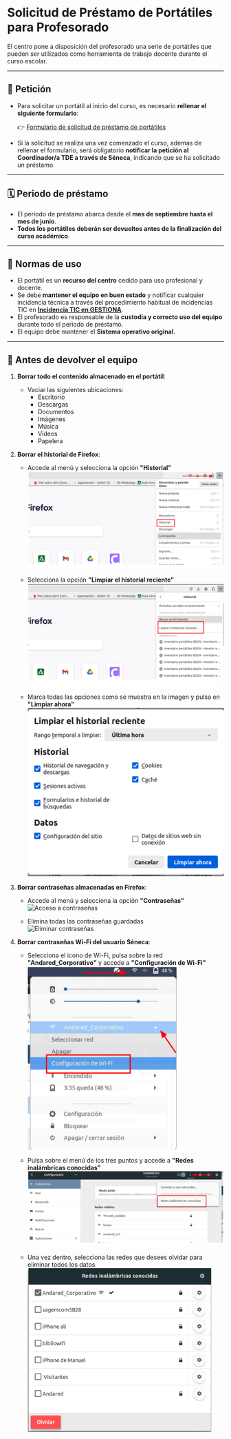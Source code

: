 # Solicitud de Préstamo de Portátiles para Profesorado

El centro pone a disposición del profesorado una serie de portátiles que pueden ser utilizados como herramienta de trabajo docente durante el curso escolar.

---

## 📝 Petición

- Para solicitar un portátil al inicio del curso, es necesario **rellenar el siguiente formulario**:

  👉 [Formulario de solicitud de préstamo de portátiles](https://docs.google.com/forms/d/e/1FAIpQLSfInFUU8SDnYKKmHuUs2PBk79PB1GRtxMlu-husQY9bmC3O2Q/viewform?usp=sf_link)

- Si la solicitud se realiza una vez comenzado el curso, además de rellenar el formulario, será obligatorio **notificar la petición al Coordinador/a TDE a través de Séneca**, indicando que se ha solicitado un préstamo.

---

## 🗓️ Periodo de préstamo

- El periodo de préstamo abarca desde el **mes de septiembre hasta el mes de junio**.
- **Todos los portátiles deberán ser devueltos antes de la finalización del curso académico**.

---

## 📌 Normas de uso

- El portátil es un **recurso del centro** cedido para uso profesional y docente.
- Se debe **mantener el equipo en buen estado** y notificar cualquier incidencia técnica a través del procedimiento habitual de incidencias TIC en [**Incidencia TIC en GESTIONA**](https://gestiona.gonzalonazareno.org/tde/misincidenciastic).
- El profesorado es responsable de la **custodia y correcto uso del equipo** durante todo el periodo de préstamo.
- El equipo debe mantener el **Sistema operativo original**.

---

## 🔄 Antes de devolver el equipo

1. **Borrar todo el contenido almacenado en el portátil**:
   - Vaciar las siguientes ubicaciones:
     - Escritorio
     - Descargas
     - Documentos
     - Imágenes
     - Música
     - Vídeos
     - Papelera

2. **Borrar el historial de Firefox**:
   - Accede al menú y selecciona la opción **"Historial"**  
     ![Acceso al historial](imagenes/acceso_historial.png)

   - Selecciona la opción **"Limpiar el historial reciente"**  
     ![Limpiar historial](imagenes/limpiar_historial.png)

   - Marca todas las opciones como se muestra en la imagen y pulsa en **"Limpiar ahora"**  
     ![Opciones de limpieza](imagenes/limpiar_historial_2.png)

3. **Borrar contraseñas almacenadas en Firefox**:
   - Accede al menú y selecciona la opción **"Contraseñas"**  
     ![Acceso a contraseñas](imagenes/acceso_contraseña_firefox.png)

   - Elimina todas las contraseñas guardadas  
     ![Eliminar contraseñas](imagenes/eliminar_contraseña_firefox.png)

4. **Borrar contraseñas Wi-Fi del usuario Séneca**:
   - Selecciona el icono de Wi-Fi, pulsa sobre la red **"Andared_Corporativo"** y accede a **"Configuración de Wi-Fi"**  
     ![Acceso a configuración Wi-Fi](imagenes/eliminar_wifi.png)

   - Pulsa sobre el menú de los tres puntos y accede a **"Redes inalámbricas conocidas"**  
     ![Redes conocidas](imagenes/eliminar_wifi_2.png)

   - Una vez dentro, selecciona las redes que desees olvidar para eliminar todos los datos  
     ![Olvidar redes Wi-Fi](imagenes/limpiar_wifi_%203.png)
